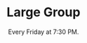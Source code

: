 ---
title: "Large Group"
category: "Connect"
description: "Large Groups are weekly meetings held on campus where the body of AACF gathers in a time of fellowship. Each week starts off with icebreakers and a time of worship, followed by a message related to the quarterly subtheme delivered by a speaker.  We also have Post Large Groups where brothers and sisters can get to know each other more through hangouts, conversation, and/or food. Large groups are on Friday nights at 7:30!"
location: "Baker 102 for Fall Quarter."
date: "Every Friday at 7:30 PM." 
gif: "../../images/connect/large_group.gif"
img: "../../images/connect/large_group.jpg"
link: "https://docs.google.com/forms/d/e/1FAIpQLSeXlcHDJQ0yod1WKmceZmf9nxqZBpL_mQU3C74DtAAHne2cMw/viewform"
---